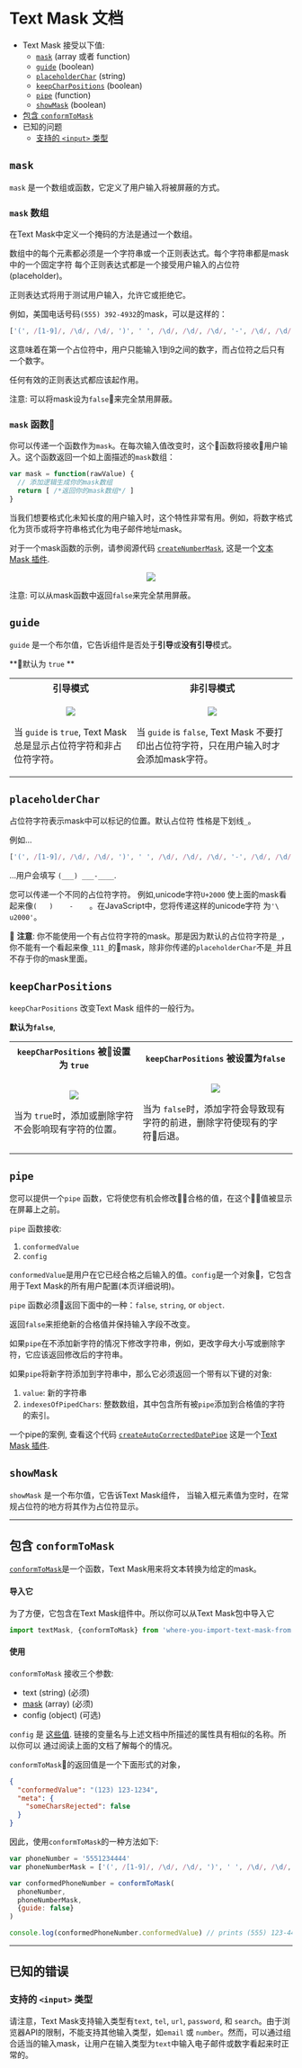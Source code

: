 # Text Mask 文档

* Text Mask 接受以下值:
  * [`mask`](#mask) (array 或者 function)
  * [`guide`](#guide) (boolean)
  * [`placeholderChar`](#placeholderchar) (string)
  * [`keepCharPositions`](#keepcharpositions) (boolean)
  * [`pipe`](#pipe) (function)
  * [`showMask`](#showmask) (boolean)
* [包含 `conformToMask`](#included-conformtomask)
* 已知的问题
  * [支持的 `<input>` 类型](#supported-input-types)

## `mask`

`mask` 是一个数组或函数，它定义了用户输入将被屏蔽的方式。

### `mask` 数组

在Text Mask中定义一个掩码的方法是通过一个数组。

数组中的每个元素都必须是一个字符串或一个正则表达式。每个字符串都是mask中的一个固定字符
每个正则表达式都是一个接受用户输入的占位符(placeholder)。

正则表达式将用于测试用户输入，允许它或拒绝它。

例如，美国电话号码`(555) 392-4932`的mask，可以是这样的：

```js
['(', /[1-9]/, /\d/, /\d/, ')', ' ', /\d/, /\d/, /\d/, '-', /\d/, /\d/, /\d/, /\d/]
```

这意味着在第一个占位符中，用户只能输入1到9之间的数字，而占位符之后只有一个数字。

任何有效的正则表达式都应该起作用。

注意: 可以将mask设为`false`来完全禁用屏蔽。

### `mask` 函数

你可以传递一个函数作为`mask`。在每次输入值改变时，这个函数将接收用户输入。这个函数返回一个如上面描述的`mask`数组：


```js
var mask = function(rawValue) {
  // 添加逻辑生成你的mask数组
  return [ /*返回你的mask数组*/ ]
}
```

当我们想要格式化未知长度的用户输入时，这个特性非常有用。例如，将数字格式化为货币或将字符串格式化为电子邮件地址mask。

对于一个mask函数的示例，请参阅源代码
[`createNumberMask`](https://github.com/text-mask/text-mask/blob/master/addons/src/createNumberMask.js),
这是一个[文本 Mask 插件](https://github.com/text-mask/text-mask/tree/master/addons/#readme).

<p align="center">
<img src="assets/dynamicMask.gif"/>
</p>

注意: 可以从mask函数中返回`false`来完全禁用屏蔽。

## `guide`

`guide` 是一个布尔值，它告诉组件是否处于**引导**或**没有引导**模式。

**默认为 `true` **

<table>
<tbody>
<tr>
<th>引导模式</th>
<th>非引导模式</th>
</tr>

<tr>
<td>
<p align="center">
<img src="assets/guideMode.gif"/>
</p>

<p>
当 <code>guide</code> is <code>true</code>, Text Mask 总是显示占位符字符和非占位符字符。
</p>
</td>

<td>
<p align="center">
<img src="assets/noGuideMode.gif"/>
</p>

</p>
当 <code>guide</code> is <code>false</code>, Text Mask 不要打印出占位符字符，只在用户输入时才会添加mask字符。
</p>
</td>
</tr>
</tbody>
</table>

## `placeholderChar`

占位符字符表示mask中可以标记的位置。默认占位符
性格是下划线`_`。

例如...

```js
['(', /[1-9]/, /\d/, /\d/, ')', ' ', /\d/, /\d/, /\d/, '-', /\d/, /\d/, /\d/, /\d/]
```
 
...用户会填写 `(___) ___-____`.

您可以传递一个不同的占位符字符。 例如,unicode字符`U+2000`
使上面的mask看起来像`(   )    -    `。在JavaScript中，您将传递这样的unicode字符
为`'\ u2000'`。

&#x1F4CD; **注意**: 你不能使用一个有占位符字符的mask。那是因为默认的占位符字符是`_`，你不能有一个看起来像`_111_`的mask，除非你传递的`placeholderChar`不是`_`并且不存于你的mask里面。

## `keepCharPositions`

`keepCharPositions` 改变Text Mask 组件的一般行为。

**默认为`false`**,

<table>
<tbody>
<tr>
<th><code>keepCharPositions</code> 被设置为 <code>true</code></th>
<th><code>keepCharPositions</code> 被设置为<code>false</code></th>
</tr>

<tr>
<td>
<p align="center">
<img src="assets/keepCharPositionsTrue.gif"/>
</p>

<p>
当为 <code>true</code>时，添加或删除字符不会影响现有字符的位置。
</p>
</td>

<td>
<p align="center">
<img src="assets/keepCharPositionsFalse.gif"/>
</p>

</p>
当为 <code>false</code>时，添加字符会导致现有字符的前进，删除字符使现有的字符后退。
</p>
</td>
</tr>
</tbody>
</table>

## `pipe`

您可以提供一个`pipe` 函数，它将使您有机会修改合格的值，在这个值被显示在屏幕上之前。

 `pipe` 函数接收:

1. `conformedValue`
1. `config`

`conformedValue`是用户在它已经合格之后输入的值。`config`是一个对象，它包含用于Text Mask的所有用户配置(本页详细说明)。

`pipe` 函数必须返回下面中的一种：`false`, `string`, or `object`.

返回`false`来拒绝新的合格值并保持输入字段不改变。

如果`pipe`在不添加新字符的情况下修改字符串，例如，更改字母大小写或删除字符，它应该返回修改后的字符串。

如果`pipe`将新字符添加到字符串中，那么它必须返回一个带有以下键的对象:

1. `value`: 新的字符串
1. `indexesOfPipedChars`: 整数数组，其中包含所有被`pipe`添加到合格值的字符的索引。

一个pipe的案例, 查看这个代码
[`createAutoCorrectedDatePipe`](https://github.com/text-mask/text-mask/blob/master/addons/src/createAutoCorrectedDatePipe.js)
这是一个[Text Mask 插件](https://github.com/text-mask/text-mask/tree/master/addons/#readme).


## `showMask`

`showMask` 是一个布尔值，它告诉Text Mask组件，
当输入框元素值为空时，在常规占位符的地方将其作为占位符显示。

---

## 包含 `conformToMask`

[`conformToMask`](https://github.com/text-mask/text-mask/blob/master/core/src/conformToMask.js)是一个函数，Text Mask用来将文本转换为给定的mask。

#### 导入它

为了方便，它包含在Text Mask组件中。所以你可以从Text Mask包中导入它

```js
import textMask, {conformToMask} from 'where-you-import-text-mask-from' 
```

#### 使用

`conformToMask` 接收三个参数:

* text (string) (必须)
* [mask](#mask) (array) (必须)
* config (object) (可选)

`config` 是 [这些值](https://github.com/text-mask/text-mask/blob/master/core/src/conformToMask.js#L9-L14).
链接的变量名与上述文档中所描述的属性具有相似的名称。所以你可以
通过阅读上面的文档了解每个的情况。

`conformToMask`的返回值是一个下面形式的对象，

```json
{
  "conformedValue": "(123) 123-1234",
  "meta": {
    "someCharsRejected": false
  }
}
```

因此，使用`conformToMask`的一种方法如下:

```js
var phoneNumber = '5551234444'
var phoneNumberMask = ['(', /[1-9]/, /\d/, /\d/, ')', ' ', /\d/, /\d/, /\d/, '-', /\d/, /\d/, /\d/, /\d/]

var conformedPhoneNumber = conformToMask(
  phoneNumber,
  phoneNumberMask,
  {guide: false}
)

console.log(conformedPhoneNumber.conformedValue) // prints (555) 123-4444
```

---

## 已知的错误

### 支持的 `<input>` 类型

请注意，Text Mask支持输入类型有`text`, `tel`, `url`, `password`, 和 `search`。由于浏览器API的限制，不能支持其他输入类型，如`email` 或 `number`。然而，可以通过组合适当的输入mask，让用户在输入类型为`text`中输入电子邮件或数字看起来时正常的。